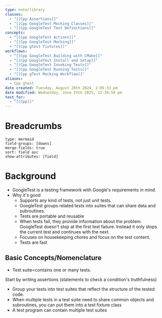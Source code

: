 ```yaml
---
type: note/library
classes:
  - "[[Cpp Assertions]]"
  - "[[Cpp GoogleTest Mocking Classes]]"
  - "[[Cpp.GoogleTest Test Definitions]]"
concepts:
  - "[[Cpp GoogleTest Actions]]"
  - "[[Cpp GoogleTest Mocking]]"
  - "[[Cpp gtest fixtures]]"
workflows:
  - "[[Cpp GoogleTest Building with CMake]]"
  - "[[Cpp GoogleTest Install and Setup]]"
  - "[[Cpp GoogleTest Invoking Tests]]"
  - "[[Cpp GoogleTest Running Tests]]"
  - "[[Cpp gTest Mocking Workflow]]"
aliases:
  - Cpp gtest
date created: Tuesday, August 20th 2024, 2:05:33 pm
date modified: Wednesday, June 25th 2025, 12:34:59 pm
test_for:
  - "[[Cpp]]"
---
```


# Breadcrumbs

```breadcrumbs
type: mermaid
field-groups: [downs]
merge-fields: true
sort: field asc
show-attributes: [field]
```

# Background

- GoogleTest is a testing framework with Google's requirements in mind.
- Why it's good
  - Supports any kind of tests, not just unit tests.
  - GoogleTest groups related tests into suites that can share data and subroutines.
  - Tests are portable and reusable
  - When tests fail, they provide information about the problem. GoogleTest doesn't stop at the first test failure. Instead it only stops the current test and continues with the next.
  - Focuses on housekeeping chores and focus on the test content.
  - Tests are fast

## Basic Concepts/Nomenclature

- Test suite=contains one or many tests.

Start by writing assertions (statements to check a condition's truthfulness)

- Group your tests into test suites that reflect the structure of the tested code.
- When multiple tests in a test suite need to share common objects and subroutines, you can put them into a test fixture class
- A test program can contain multiple test suites
